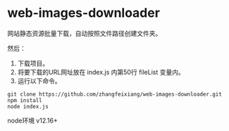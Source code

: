 # web-images-downloader
网站静态资源批量下载，自动按照文件路径创建文件夹。


然后：
1. 下载项目。
2. 将要下载的URL网址放在 index.js 内第50行 fileList 变量内。
3. 运行以下命令。

```
git clone https://github.com/zhangfeixiang/web-images-downloader.git
npm install
node index.js
```
node环境 v12.16+
